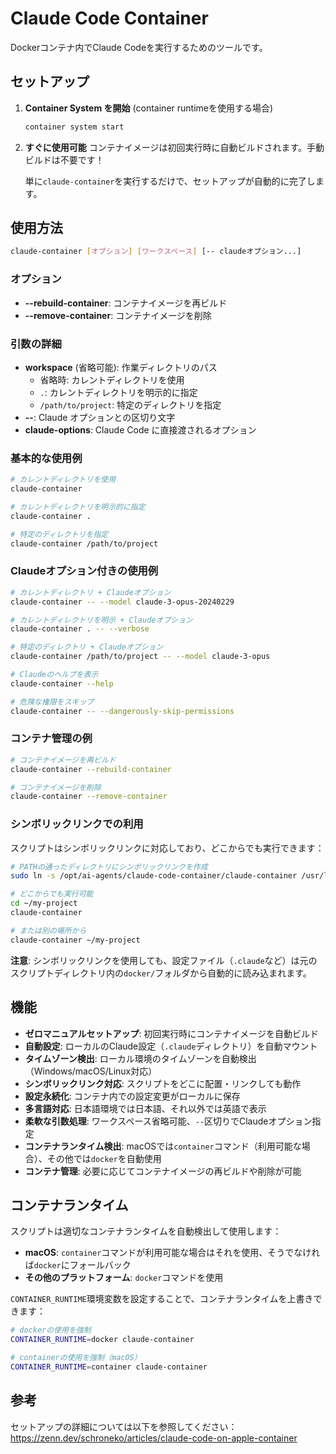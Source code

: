 # Claude Code Container

Dockerコンテナ内でClaude Codeを実行するためのツールです。

## セットアップ

1. **Container System を開始** (container runtimeを使用する場合)
   ```bash
   container system start
   ```

2. **すぐに使用可能**
   コンテナイメージは初回実行時に自動ビルドされます。手動ビルドは不要です！
   
   単に`claude-container`を実行するだけで、セットアップが自動的に完了します。

## 使用方法

```bash
claude-container [オプション] [ワークスペース] [-- claudeオプション...]
```

### オプション

- **--rebuild-container**: コンテナイメージを再ビルド
- **--remove-container**: コンテナイメージを削除

### 引数の詳細

- **workspace** (省略可能): 作業ディレクトリのパス
  - 省略時: カレントディレクトリを使用
  - `.`: カレントディレクトリを明示的に指定
  - `/path/to/project`: 特定のディレクトリを指定
- **--**: Claude オプションとの区切り文字
- **claude-options**: Claude Code に直接渡されるオプション

### 基本的な使用例

```bash
# カレントディレクトリを使用
claude-container

# カレントディレクトリを明示的に指定
claude-container .

# 特定のディレクトリを指定
claude-container /path/to/project
```

### Claudeオプション付きの使用例

```bash
# カレントディレクトリ + Claudeオプション
claude-container -- --model claude-3-opus-20240229

# カレントディレクトリを明示 + Claudeオプション
claude-container . -- --verbose

# 特定のディレクトリ + Claudeオプション
claude-container /path/to/project -- --model claude-3-opus

# Claudeのヘルプを表示
claude-container --help

# 危険な権限をスキップ
claude-container -- --dangerously-skip-permissions
```

### コンテナ管理の例

```bash
# コンテナイメージを再ビルド
claude-container --rebuild-container

# コンテナイメージを削除
claude-container --remove-container
```

### シンボリックリンクでの利用

スクリプトはシンボリックリンクに対応しており、どこからでも実行できます：

```bash
# PATHの通ったディレクトリにシンボリックリンクを作成
sudo ln -s /opt/ai-agents/claude-code-container/claude-container /usr/local/bin/claude-container

# どこからでも実行可能
cd ~/my-project
claude-container

# または別の場所から
claude-container ~/my-project
```

**注意**: シンボリックリンクを使用しても、設定ファイル（`.claude`など）は元のスクリプトディレクトリ内の`docker/`フォルダから自動的に読み込まれます。

## 機能

- **ゼロマニュアルセットアップ**: 初回実行時にコンテナイメージを自動ビルド
- **自動設定**: ローカルのClaude設定（`.claude`ディレクトリ）を自動マウント
- **タイムゾーン検出**: ローカル環境のタイムゾーンを自動検出（Windows/macOS/Linux対応）
- **シンボリックリンク対応**: スクリプトをどこに配置・リンクしても動作
- **設定永続化**: コンテナ内での設定変更がローカルに保存
- **多言語対応**: 日本語環境では日本語、それ以外では英語で表示
- **柔軟な引数処理**: ワークスペース省略可能、`--`区切りでClaudeオプション指定
- **コンテナランタイム検出**: macOSでは`container`コマンド（利用可能な場合）、その他では`docker`を自動使用
- **コンテナ管理**: 必要に応じてコンテナイメージの再ビルドや削除が可能

## コンテナランタイム

スクリプトは適切なコンテナランタイムを自動検出して使用します：

- **macOS**: `container`コマンドが利用可能な場合はそれを使用、そうでなければ`docker`にフォールバック
- **その他のプラットフォーム**: `docker`コマンドを使用

`CONTAINER_RUNTIME`環境変数を設定することで、コンテナランタイムを上書きできます：

```bash
# dockerの使用を強制
CONTAINER_RUNTIME=docker claude-container

# containerの使用を強制（macOS）
CONTAINER_RUNTIME=container claude-container
```

## 参考

セットアップの詳細については以下を参照してください：
https://zenn.dev/schroneko/articles/claude-code-on-apple-container
